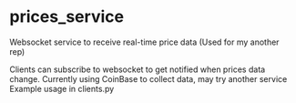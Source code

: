 # prices_service
Websocket service to receive real-time price data (Used for my another rep)

Clients can subscribe to websocket to get notified when prices data change.
Currently using CoinBase to collect data, may try another service
Example usage in clients.py
